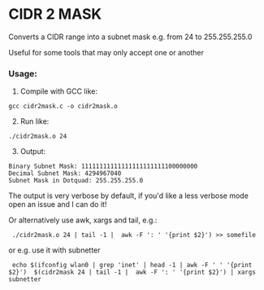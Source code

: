 # CIDR 2 MASK
Converts a CIDR range into a subnet mask e.g. from 24 to 255.255.255.0

Useful for some tools that may only accept one or another

### Usage:

1. Compile with GCC like:

`gcc cidr2mask.c -o cidr2mask.o`

2. Run like:

`./cidr2mask.o 24`

3. Output:

```
Binary Subnet Mask: 11111111111111111111111100000000
Decimal Subnet Mask: 4294967040
Subnet Mask in Dotquad: 255.255.255.0
```

The output is very verbose by default, if you'd like a less verbose mode open an issue and I can do it!

Or alternatively use awk, xargs and tail, e.g.:

```
 ./cidr2mask.o 24 | tail -1 |  awk -F ': ' '{print $2}') >> somefile
```
or e.g. use it with subnetter
```
 echo $(ifconfig wlan0 | grep 'inet' | head -1 | awk -F ' ' '{print $2}')  $(cidr2mask 24 | tail -1 |  awk -F ': ' '{print $2}') | xargs subnetter 
```
